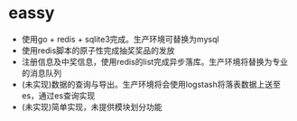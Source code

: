 # eassy

- 使用go + redis + sqlite3完成。生产环境可替换为mysql
- 使用redis脚本的原子性完成抽奖奖品的发放
- 注册信息及中奖信息，使用redis的list完成异步落库。生产环境将替换为专业的消息队列
- (未实现)数据的查询与导出。生产环境将会使用logstash将落表数据上送至es，通过es查询实现
- (未实现)简单实现，未提供模块划分功能
